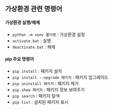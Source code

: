 ## 가상환경 관련 명령어

#### 가상환경 실행/해제
- `python -m venv 폴더명` : 가상환경 설정
- `activate.bat` : 실행
- `deactivate.bat` : 해제

#### pip 주요 명령어
- `pip install` : 패키지 설치
- `pip install --upgrade 패키지` : 패키지 업그레이드
- `pip uninstall 패키지` : 패키지 제거
- `pip show 패키지` : 패키지 정보 보여주기
- `pip search` : 패키지 탐색
- `pip list` : 설치된 패키지 표시

